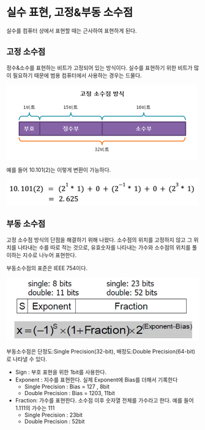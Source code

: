 # 실수 표현, 고정&부동 소수점

실수를 컴퓨터 상에서 표현할 때는 근사하여 표현하게 된다.

## 고정 소수점

정수&소수를 표현하는 비트가 고정되어 있는 방식이다. 실수를 표현하기 위한 비트가 많이 필요하기 때문에 범용 컴퓨터에서 사용하는 경우는 드물다.

<img src="/assets/images/img/computer-science/2jinsu7.png" width="500"/>

예를 들어 10.101(2)는 이렇게 변환이 가능하다.

<img src="/assets/images/img/computer-science/2jinsu8.png" width="500"/>

## 부동 소수점

고정 소수점 방식의 단점을 해결하기 위해 나왔다. 소수점의 위치를 고정하지 않고 그 위치를 나타내는 수를 따로 적는 것으로, 유효숫자를 나타내는 가수와 소수점의 위치를 풀이하는 지수로 나누어 표현한다.

부동소수점의 표준은 IEEE 754이다.

![img.png](/assets/images/img/computer-science/2jinsu9.png)

부동소수점은 단정도:Single Precision(32-bit), 배정도:Double Precision(64-bit)로 나타낼 수 있다.

- Sign : 부호 표현을 위한 1bit를 사용한다.
- Exponent : 지수를 표현한다. 실제 Exponent에 Bias를 더해서 기록한다
  - Single Precision : Bias = 127 , 8bit
  - Double Precision : Bias = 1203, 11bit
- Fraction: 가수를 표현한다. 소수점 이후 숫자열 전체를 가수라고 한다. 예를 들어 1.111의 가수는 111
  - Single Precision : 23bit
  - Double Precision : 52bit
